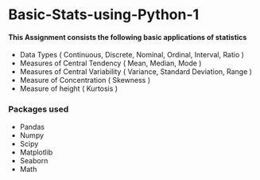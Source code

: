 # Basic-Stats-using-Python-1

#### This Assignment consists the following basic applications of statistics
- Data Types 
    ( Continuous, Discrete, Nominal, Ordinal, Interval, Ratio )
- Measures of Central Tendency
    ( Mean, Median, Mode )
- Measures of Central Variability 
    ( Variance, Standard Deviation, Range )
- Measure of Concentration
    ( Skewness )
- Measure of height
    ( Kurtosis )
    
    
### Packages used
- Pandas
- Numpy
- Scipy
- Matplotlib 
- Seaborn
- Math
